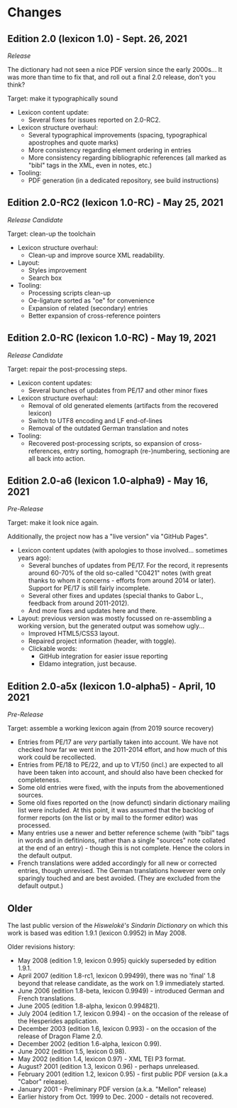 # Changes

## Edition 2.0 (lexicon 1.0) - Sept. 26, 2021

_Release_

The dictionary had not seen a nice PDF version since the early 2000s... It was more
than time to fix that, and roll out a final 2.0 release, don't you think?

Target: make it typographically sound

- Lexicon content update:
  - Several fixes for issues reported on 2.0-RC2.
- Lexicon structure overhaul:
  - Several typographical improvements (spacing, typographical apostrophes and quote marks)
  - More consistency regarding element ordering in entries
  - More consistency regarding bibliographic references (all marked as "bibl" tags in the XML, even in notes, etc.)
- Tooling:
  - PDF generation (in a dedicated repository, see build instructions)

## Edition 2.0-RC2 (lexicon 1.0-RC) - May 25, 2021

_Release Candidate_

Target: clean-up the toolchain

- Lexicon structure overhaul:
  - Clean-up and improve source XML readability.
- Layout:
  - Styles improvement
  - Search box
- Tooling:
  - Processing scripts clean-up
  - Oe-ligature sorted as "oe" for convenience
  - Expansion of related (secondary) entries
  - Better expansion of cross-reference pointers

## Edition 2.0-RC (lexicon 1.0-RC) - May 19, 2021

_Release Candidate_

Target: repair the post-processing steps.

- Lexicon content updates:
  - Several bunches of updates from PE/17 and other minor fixes
- Lexicon structure overhaul:
  - Removal of old generated elements (artifacts from the recovered lexicon)
  - Switch to UTF8 encoding and LF end-of-lines
  - Removal of the outdated German translation and notes
- Tooling:
  - Recovered post-processing scripts, so expansion of cross-references,
    entry sorting, homograph (re-)numbering, sectioning are all back into
    action.

## Edition 2.0-a6 (lexicon 1.0-alpha9) - May 16, 2021

_Pre-Release_

Target: make it look nice again.

Additionally, the project now has a "live version" via "GitHub Pages".

- Lexicon content updates (with apologies to those involved... sometimes years ago):
  - Several bunches of updates from PE/17.
    For the record, it represents around 60-70% of the old so-called "C0421" notes (with great thanks
    to whom it concerns - efforts from around 2014 or later).
    Support for PE/17 is still fairly incomplete.
  - Several other fixes and updates (special thanks to Gabor L., feedback from around 2011-2012).
  - And more fixes and updates here and there.
- Layout: previous version was mostly focussed on re-assembling a working version, but the generated output was somehow ugly...
  - Improved HTML5/CSS3 layout.
  - Repaired project information (header, with toggle).
  - Clickable words:
    - GitHub integration for easier issue reporting
    - Eldamo integration, just because.

## Edition 2.0-a5x (lexicon 1.0-alpha5) - April, 10 2021

_Pre-Release_

Target: assemble a working lexicon again (from 2019 source recovery)

- Entries from PE/17 are *very* partially taken into account.
  We have not checked how far we went in the 2011-2014 effort, and how much of this work could be recollected.
- Entries from PE/18 to PE/22, and up to VT/50 (incl.) are expected to all have been taken into account, and should also have been checked for completeness.
- Some old entries were fixed, with the inputs from the abovementioned sources.
- Some old fixes reported on the (now defunct) sindarin dictionary mailing list were included.
  At this point, it was assumed that the backlog of former reports (on the list or by mail to the former editor) was processed.
- Many entries use a newer and better reference scheme (with "bibl" tags in words and in defitinions, rather than a single "sources" note
  collated at the end of an entry) - though this is not complete. Hence the colors in the default output.
- French translations were added accordingly for all new or corrected entries, though unrevised. 
  The German translations however were only sparingly touched and are best avoided. (They are excluded from the default output.)

## Older

The last public version of the _Hiswelokë's Sindarin Dictionary_ on which this work is based was edition 1.9.1 (lexicon 0.9952) in May 2008.

Older revisions history:
- May 2008 (edition 1.9, lexicon 0.995) quickly superseded by edition 1.9.1.
- April 2007 (edition 1.8-rc1, lexicon 0.99499), there was no 'final' 1.8 beyond that release candidate, as the work on 1.9 immediately started.
- June 2006 (edition 1.8-beta, lexicon 0.9949) - introduced German and French translations.
- June 2005 (edition 1.8-alpha, lexicon 0.994821).
- July 2004 (edition 1.7, lexicon 0.994) - on the occasion of the release of the Hesperides application.
- December 2003 (edition 1.6, lexicon 0.993) - on the occasion of the release of Dragon Flame 2.0.
- December 2002 (edition 1.6-alpha, lexicon 0.99).
- June 2002 (edition 1.5, lexicon 0.98).
- May 2002 (edition 1.4, lexicon 0.97) - XML TEI P3 format.
- August? 2001 (edition 1.3, lexicon 0.96) - perhaps unreleased.
- February 2001 (edition 1.2, lexicon 0.95) - first public PDF version (a.k.a "Cabor" release).
- January 2001 - Preliminary PDF version (a.k.a. "Mellon" release)
- Earlier history from Oct. 1999 to Dec. 2000 - details not recovered.
